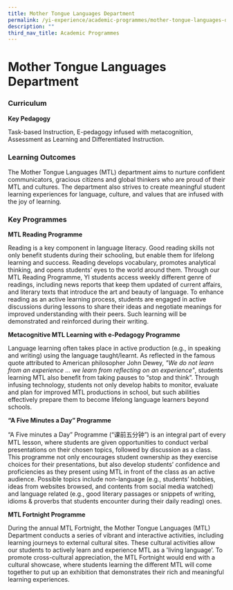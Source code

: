 ```yaml
---
title: Mother Tongue Languages Department
permalink: /yi-experience/academic-programmes/mother-tongue-languages-department/
description: ""
third_nav_title: Academic Programmes
---
```

# **Mother Tongue Languages Department**

### Curriculum

**Key Pedagogy**

Task-based Instruction, E-pedagogy infused with metacognition, Assessment as Learning and Differentiated Instruction.

### Learning Outcomes

The Mother Tongue Languages (MTL) department aims to nurture confident communicators, gracious citizens and global thinkers who are proud of their MTL and cultures. The department also strives to create meaningful student learning experiences for language, culture, and values that are infused with the joy of learning.

### Key Programmes

**MTL Reading Programme**

Reading is a key component in language literacy. Good reading skills not only benefit students during their schooling, but enable them for lifelong learning and success. Reading develops vocabulary, promotes analytical thinking, and opens students’ eyes to the world around them. Through our MTL Reading Programme, YI students access weekly different genre of readings, including news reports that keep them updated of current affairs, and literary texts that introduce the art and beauty of language. To enhance reading as an active learning process, students are engaged in active discussions during lessons to share their ideas and negotiate meanings for improved understanding with their peers. Such learning will be demonstrated and reinforced during their writing.

**Metacognitive MTL Learning with e-Pedagogy Programme**

Language learning often takes place in active production (e.g., in speaking and writing) using the language taught/learnt. As reflected in the famous quote attributed to American philosopher John Dewey, _"We do not learn from an experience … we learn from reflecting on an experience"_, students learning MTL also benefit from taking pauses to “stop and think”. Through infusing technology, students not only develop habits to monitor, evaluate and plan for improved MTL productions in school, but such abilities effectively prepare them to become lifelong language learners beyond schools.

**“A Five Minutes a Day” Programme**

“A Five minutes a Day” Programme (“课前五分钟”) is an integral part of every MTL lesson, where students are given opportunities to conduct verbal presentations on their chosen topics, followed by discussion as a class. This programme not only encourages student ownership as they exercise choices for their presentations, but also develop students’ confidence and proficiencies as they present using MTL in front of the class as an active audience. Possible topics include non-language (e.g., students’ hobbies, ideas from websites browsed, and contents from social media watched) and language related (e.g., good literary passages or snippets of writing, idioms & proverbs that students encounter during their daily reading) ones.

**MTL Fortnight Programme**

During the annual MTL Fortnight, the Mother Tongue Languages (MTL) Department conducts a series of vibrant and interactive activities, including learning journeys to external cultural sites. These cultural activities allow our students to actively learn and experience MTL as a 'living language’. To promote cross-cultural appreciation, the MTL Fortnight would end with a cultural showcase, where students learning the different MTL will come together to put up an exhibition that demonstrates their rich and meaningful learning experiences.